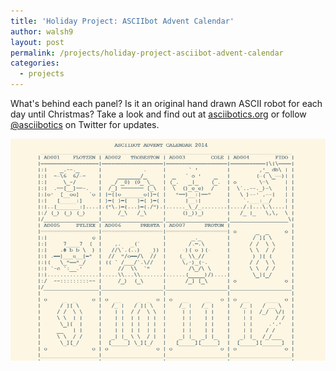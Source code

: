 ```yaml
---
title: 'Holiday Project: ASCIIbot Advent Calendar'
author: walsh9
layout: post
permalink: /projects/holiday-project-asciibot-advent-calendar
categories:
  - projects
---
```

What's behind each panel? Is it an original hand drawn ASCII robot for each day until Christmas? Take a look and find out at [asciibotics.org][1] or follow [@asciibotics][2] on Twitter for updates.

[![ASCIIbot Advent Calendar](/i/d56da207cf.png)][1]

 [1]: http://asciibotics.org/
 [2]: https://twitter.com/asciibotics